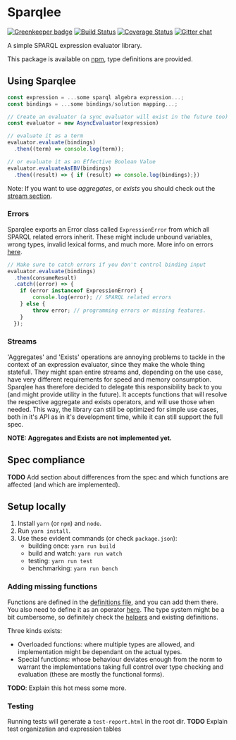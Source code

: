 # Sparqlee

[![Greenkeeper badge](https://badges.greenkeeper.io/comunica/sparqlee.svg)](https://greenkeeper.io/)
[![Build Status](https://travis-ci.org/comunica/sparqlee.svg?branch=master)](https://travis-ci.org/comunica/sparqlee)
[![Coverage Status](https://coveralls.io/repos/github/comunica/sparqlee/badge.svg?branch=master)](https://coveralls.io/github/comunica/sparqlee?branch=master)
[![Gitter chat](https://badges.gitter.im/comunica.png)](https://gitter.im/comunica/Lobby)

A simple SPARQL expression evaluator library.

This package is available on [npm](https://www.npmjs.com/package/sparqlee), type definitions are provided.

## Using Sparqlee


```ts
const expression = ...some sparql algebra expression...;
const bindings = ...some bindings/solution mapping...;

// Create an evaluator (a sync evaluator will exist in the future too)
const evaluator = new AsyncEvaluator(expression)

// evaluate it as a term
evaluator.evaluate(bindings)
  .then((term) => console.log(term));

// or evaluate it as an Effective Boolean Value
evaluator.evaluateAsEBV(bindings)
  .then((result) => { if (result) => console.log(bindings);})
```

Note: If you want to use *aggregates*, or *exists* you should check out the [stream section](#streams).

### Errors

Sparqlee exports an Error class called `ExpressionError` from which all SPARQL related errors inherit. These might include unbound variables, wrong types, invalid lexical forms, and much more. More info on errors [here](lib/util/Errors.ts).

```ts
// Make sure to catch errors if you don't control binding input
evaluator.evaluate(bindings)
  .then(consumeResult)
  .catch((error) => {
    if (error instanceof ExpressionError) {
        console.log(error); // SPARQL related errors
    } else {
        throw error; // programming errors or missing features.
    }
  });
```

### Streams

'Aggregates' and 'Exists' operations are annoying problems to tackle in the context of an expression evaluator, since they make the whole thing statefull.
They might span entire streams and, depending on the use case, have very different requirements for speed and memory consumption. Sparqlee has therefore decided to delegate this responsibility back to you (and might provide utility in the future). It accepts functions that will resolve the respective aggregate and exists operators, and will use those when needed. This way, the library can still be optimized for simple use cases, both in it's API as in it's development time, while it can still support the full spec.

**NOTE: Aggregates and Exists are not implemented yet.**

## Spec compliance

**TODO** Add section about differences from the spec and which functions are affected (and which are implemented).

## Setup locally

1. Install `yarn` (or `npm`) and `node`.
2. Run `yarn install`.
3. Use these evident commands (or check `package.json`):
    * building once: `yarn run build`
    * build and watch: `yarn run watch`
    * testing: `yarn run test`
    * benchmarking: `yarn run bench`

### Adding missing functions

Functions are defined in the [definitions file]("lib/core/functions/Definitions.ts), and you can add them there. You also need to define it as an operator [here](lib/util/Errors.ts). The type system might be a bit cumbersome, so definitely check the [helpers](lib/core/functions/Helpers.ts) and existing definitions.

Three kinds exists:

* Overloaded functions: where multiple types are allowed, and implementation might be dependant on the actual types.
* Special functions: whose behaviour deviates enough from the norm to warrant the implementations taking full control over type checking and evaluation (these are mostly the functional forms).

**TODO**: Explain this hot mess some more.

### Testing

Running tests will generate a `test-report.html` in the root dir.
**TODO** Explain test organizatian and expression tables
